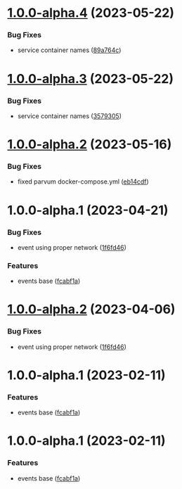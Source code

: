 # [1.0.0-alpha.4](https://github.com/parvum-lambda/events/compare/v1.0.0-alpha.3...v1.0.0-alpha.4) (2023-05-22)


### Bug Fixes

* service container names ([89a764c](https://github.com/parvum-lambda/events/commit/89a764cf7a455f12350aefc48ce532d0656517ba))

# [1.0.0-alpha.3](https://github.com/parvum-lambda/events/compare/v1.0.0-alpha.2...v1.0.0-alpha.3) (2023-05-22)


### Bug Fixes

* service container names ([3579305](https://github.com/parvum-lambda/events/commit/357930569b58a0a7ccd9a0a79428446a131df19f))

# [1.0.0-alpha.2](https://github.com/parvum-lambda/events/compare/v1.0.0-alpha.1...v1.0.0-alpha.2) (2023-05-16)


### Bug Fixes

* fixed parvum docker-compose.yml ([eb14cdf](https://github.com/parvum-lambda/events/commit/eb14cdf150a337950d3f55aa601b2b3e46a5d5d9))

# 1.0.0-alpha.1 (2023-04-21)


### Bug Fixes

* event using proper network ([1f6fd46](https://github.com/parvum-lambda/events/commit/1f6fd46e6a3b1f8b8e91ba735c68fc8dfb752285))


### Features

* events base ([fcabf1a](https://github.com/parvum-lambda/events/commit/fcabf1a0e395f4deb2e936bb37fe1fd57165c336))

# [1.0.0-alpha.2](https://github.com/parvum-lambda/events/compare/v1.0.0-alpha.1...v1.0.0-alpha.2) (2023-04-06)


### Bug Fixes

* event using proper network ([1f6fd46](https://github.com/parvum-lambda/events/commit/1f6fd46e6a3b1f8b8e91ba735c68fc8dfb752285))

# 1.0.0-alpha.1 (2023-02-11)


### Features

* events base ([fcabf1a](https://github.com/parvum-lambda/events/commit/fcabf1a0e395f4deb2e936bb37fe1fd57165c336))

# 1.0.0-alpha.1 (2023-02-11)


### Features

* events base ([fcabf1a](https://github.com/parvum-lambda/events/commit/fcabf1a0e395f4deb2e936bb37fe1fd57165c336))
